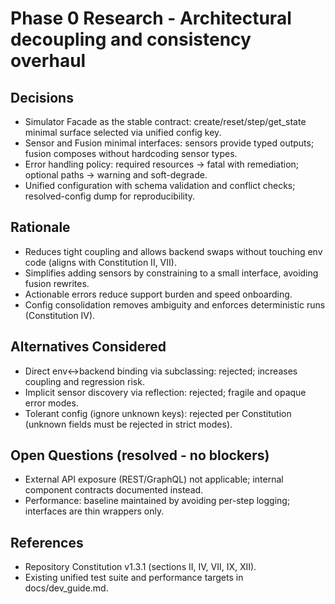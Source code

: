 # Phase 0 Research - Architectural decoupling and consistency overhaul

## Decisions

- Simulator Facade as the stable contract: create/reset/step/get_state minimal surface selected via unified config key.
- Sensor and Fusion minimal interfaces: sensors provide typed outputs; fusion composes without hardcoding sensor types.
- Error handling policy: required resources → fatal with remediation; optional paths → warning and soft-degrade.
- Unified configuration with schema validation and conflict checks; resolved-config dump for reproducibility.

## Rationale

- Reduces tight coupling and allows backend swaps without touching env code (aligns with Constitution II, VII).
- Simplifies adding sensors by constraining to a small interface, avoiding fusion rewrites.
- Actionable errors reduce support burden and speed onboarding.
- Config consolidation removes ambiguity and enforces deterministic runs (Constitution IV).

## Alternatives Considered

- Direct env↔backend binding via subclassing: rejected; increases coupling and regression risk.
- Implicit sensor discovery via reflection: rejected; fragile and opaque error modes.
- Tolerant config (ignore unknown keys): rejected per Constitution (unknown fields must be rejected in strict modes).

## Open Questions (resolved - no blockers)

- External API exposure (REST/GraphQL) not applicable; internal component contracts documented instead.
- Performance: baseline maintained by avoiding per-step logging; interfaces are thin wrappers only.

## References

- Repository Constitution v1.3.1 (sections II, IV, VII, IX, XII).
- Existing unified test suite and performance targets in docs/dev_guide.md.
